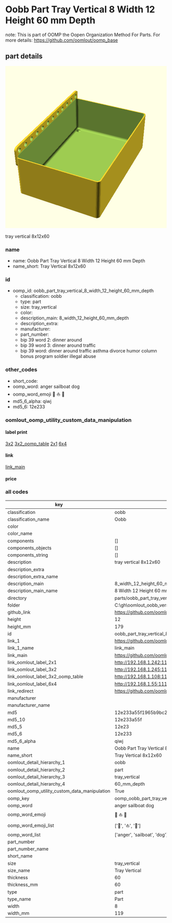 # Oobb Part Tray Vertical 8 Width 12 Height 60 mm Depth  

note: This is part of OOMP the Oopen Organization Method For Parts. For more details: https://github.com/oomlout/oomp_base

##  part details
  

[![](3dpr.png)](3dpr.png)

tray vertical 8x12x60



### name
* name: Oobb Part Tray Vertical 8 Width 12 Height 60 mm Depth
* name_short: Tray Vertical 8x12x60 
### id
* oomp_id: oobb_part_tray_vertical_8_width_12_height_60_mm_depth
  * classification: oobb
  * type: part
  * size: tray_vertical
  * color: 
  * description_main: 8_width_12_height_60_mm_depth
  * description_extra: 
  * manufacturer: 
  * part_number: 
  * bip 39 word 2: dinner around
  * bip 39 word 3: dinner around traffic
  * bip 39 word: dinner around traffic asthma divorce humor column bonus program soldier illegal abuse

### other_codes
* short_code: 
* oomp_word: anger sailboat dog
* oomp_word_emoji :anger: :sailboat: :dog:
* md5_6_alpha: qiwj
* md5_6: 12e233






### oomlout_oomp_utility_custom_data_manipulation
#### label print
[3x2](http://192.168.1.245:1112/?label=oomp%20qiwj)
[3x2_oomp_table](http://192.168.1.108:1112/?label=oomp%20qiwj)
[2x1](http://192.168.1.242:1112/?label=oomp%20qiwj)
[6x4](http://192.168.1.55:1112/?label=oomp%20qiwj)    

#### link

[link_main](https://github.com/oomlout/oomlout_oobb_version_4_generated_parts/tree/main/navigation_oomp/oobb/part/tray_vertical/8_width_12_height_60_mm_depth/part)                              

#### price







### all codes 
| key | value |  
| --- | --- |  
| classification | oobb |  
| classification_name | Oobb |  
| color |  |  
| color_name |  |  
| components | [] |  
| components_objects | [] |  
| components_string | [] |  
| description | tray vertical 8x12x60 |  
| description_extra |  |  
| description_extra_name |  |  
| description_main | 8_width_12_height_60_mm_depth |  
| description_main_name | 8 Width 12 Height 60 mm Depth |  
| directory | parts/oobb_part_tray_vertical_8_width_12_height_60_mm_depth |  
| folder | C:\gh\oomlout_oobb_version_4_generated_parts\parts\oobb_part_tray_vertical_8_width_12_height_60_mm_depth |  
| github_link | https://github.com/oomlout/oomlout_oomp_part_src/tree/main/parts/oobb_part_tray_vertical_8_width_12_height_60_mm_depth |  
| height | 12 |  
| height_mm | 179 |  
| id | oobb_part_tray_vertical_8_width_12_height_60_mm_depth |  
| link_1 | https://github.com/oomlout/oomlout_oobb_version_4_generated_parts/tree/main/navigation_oomp/oobb/part/tray_vertical/8_width_12_height_60_mm_depth/part |  
| link_1_name | link_main |  
| link_main | https://github.com/oomlout/oomlout_oobb_version_4_generated_parts/tree/main/navigation_oomp/oobb/part/tray_vertical/8_width_12_height_60_mm_depth/part |  
| link_oomlout_label_2x1 | http://192.168.1.242:1112/?label=oomp%20qiwj |  
| link_oomlout_label_3x2 | http://192.168.1.245:1112/?label=oomp%20qiwj |  
| link_oomlout_label_3x2_oomp_table | http://192.168.1.108:1112/?label=oomp%20qiwj |  
| link_oomlout_label_6x4 | http://192.168.1.55:1112/?label=oomp%20qiwj |  
| link_redirect | https://github.com/oomlout/oomlout_oobb_version_4_generated_parts/tree/main/parts/oobb_tray_vertical_08_12_60 |  
| manufacturer |  |  
| manufacturer_name |  |  
| md5 | 12e233a55f1965b9bc2000e1cd8309f2 |  
| md5_10 | 12e233a55f |  
| md5_5 | 12e23 |  
| md5_6 | 12e233 |  
| md5_6_alpha | qiwj |  
| name | Oobb Part Tray Vertical 8 Width 12 Height 60 mm Depth |  
| name_short | Tray Vertical 8x12x60  |  
| oomlout_detail_hierarchy_1 | oobb |  
| oomlout_detail_hierarchy_2 | part |  
| oomlout_detail_hierarchy_3 | tray_vertical |  
| oomlout_detail_hierarchy_4 | 60_mm_depth |  
| oomlout_oomp_utility_custom_data_manipulation | True |  
| oomp_key | oomp_oobb_part_tray_vertical_8_width_12_height_60_mm_depth |  
| oomp_word | anger sailboat dog |  
| oomp_word_emoji | :anger: :sailboat: :dog: |  
| oomp_word_emoji_list | [':anger:', ':sailboat:', ':dog:'] |  
| oomp_word_list | ['anger', 'sailboat', 'dog'] |  
| part_number |  |  
| part_number_name |  |  
| short_name |  |  
| size | tray_vertical |  
| size_name | Tray Vertical |  
| thickness | 60 |  
| thickness_mm | 60 |  
| type | part |  
| type_name | Part |  
| width | 8 |  
| width_mm | 119 |  

